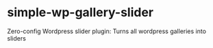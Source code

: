 # simple-wp-gallery-slider
Zero-config Wordpress slider plugin: Turns all wordpress galleries into sliders
